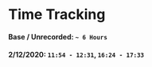 # Time Tracking
#### Base / Unrecorded: `~ 6 Hours`
#### 2/12/2020: `11:54 - 12:31`, `16:24 - 17:33`